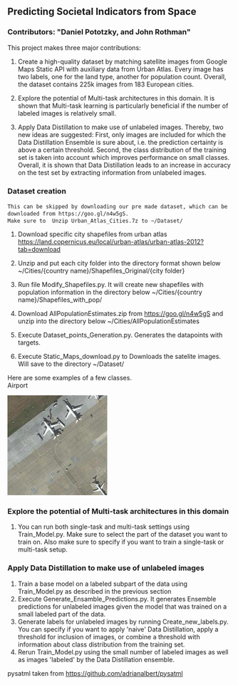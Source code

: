 
## Predicting Societal Indicators from Space
### Contributors: "Daniel Pototzky, and John Rothman"

This project makes three major contributions:
1. Create a high-quality dataset by matching satellite images from Google Maps Static API with auxiliary data from Urban Atlas. Every image has two labels, one for the land type, another for population count. Overall, the dataset contains 225k images from 183 European cities.

2. Explore the potential of Multi-task architectures in this domain. It is shown that Multi-task learning is particularly beneficial if the number of labeled images is relatively small.

3. Apply Data Distillation to make use of unlabeled images. Thereby, two new ideas are suggested: First, only images are included for which the Data Distillation Ensemble is sure about, i.e. the prediction certainty is above a certain threshold. Second, the class distribution of the training set is taken into account which improves performance on small classes. Overall, it is shown that Data Distillation leads to an increase in accuracy on the test set by extracting information from unlabeled images.


### Dataset creation
    This can be skipped by downloading our pre made dataset, which can be downloaded from https://goo.gl/n4w5gS. 
    Make sure to  Unzip Urban_Atlas_Cities.7z to ~/Dataset/

 1) Download specific city shapefiles from urban atlas 
	https://land.copernicus.eu/local/urban-atlas/urban-atlas-2012?tab=download
	
2) Unzip and put each city folder into the directory format shown below
	~/Cities/{country name}/Shapefiles_Original/{city folder}

 3) Run file Modify_Shapefiles.py. It will create new shapefiles with population information in the directory below 
	~/Cities/{country name}/Shapefiles_with_pop/
	
4) Download AllPopulationEstimates.zip from https://goo.gl/n4w5gS and unzip into the directory below
	~/Cities/AllPopulationEstimates

 5) Execute Dataset_points_Generation.py. Generates the datapoints with targets.

6) Execute Static_Maps_download.py to Downloads the satelite images. Will save to the directory ~/Dataset/

Here are some examples of a few classes.<br>
Airport<br>

<div class="row">
  <div class="column">
	  <img src=Dataset/Germany/images/DE011L1_DUSSELDORF/51.284446_6.771030.jpg>
	</div>
</div>





### Explore the potential of Multi-task architectures in this domain

1) You can run both single-task and multi-task settings using Train_Model.py. Make sure to select the part of the dataset you want to train on. Also make sure to specify if you want to train a single-task or multi-task setup.

### Apply Data Distillation to make use of unlabeled images

 1) Train a base model on a labeled subpart of the data using Train_Model.py as described in the previous section
 2) Execute Generate_Ensamble_Predictions.py.  It generates Ensemble predictions for unlabeled images given the model that was trained on a small labeled part of the data.
 3) Generate labels for unlabeled images by running Create_new_labels.py. You can specify if you want to apply 'naive' Data Distillation, apply a threshold for inclusion of images, or combine a threshold with information about class distribution from the training set.
 4) Rerun Train_Model.py using the small number of labeled images as well as images 'labeled' by the Data Distillation ensemble. 


pysatml taken from https://github.com/adrianalbert/pysatml <br/>
